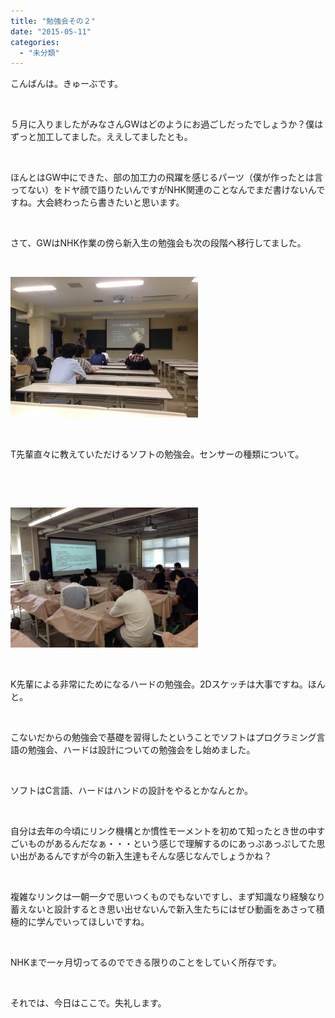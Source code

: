 ```yaml
---
title: "勉強会その２"
date: "2015-05-11"
categories: 
  - "未分類"
---
```


こんばんは。きゅーぶです。

 

５月に入りましたがみなさんGWはどのようにお過ごしだったでしょうか？僕はずっと加工してました。ええしてましたとも。

 

ほんとはGW中にできた、部の加工力の飛躍を感じるパーツ（僕が作ったとは言ってない）をドヤ顔で語りたいんですがNHK関連のことなんでまだ書けないんですね。大会終わったら書きたいと思います。

 

さて、GWはNHK作業の傍ら新入生の勉強会も次の段階へ移行してました。

 

[![ソフト勉強会風景](images/81342c56f7803a5d1c6dffdbe8d94199-300x225.jpg)](http://www.fortefibre.net/blog/wp-content/uploads/2015/05/81342c56f7803a5d1c6dffdbe8d94199.jpg)

 

T先輩直々に教えていただけるソフトの勉強会。センサーの種類について。

 

 

[![ハード勉強会風景](images/56434c3dfed933a0fec7b517ecd6e50f-300x224.jpg)](http://www.fortefibre.net/blog/wp-content/uploads/2015/05/56434c3dfed933a0fec7b517ecd6e50f.jpg)

 

K先輩による非常にためになるハードの勉強会。2Dスケッチは大事ですね。ほんと。

 

こないだからの勉強会で基礎を習得したということでソフトはプログラミング言語の勉強会、ハードは設計についての勉強会をし始めました。

 

ソフトはC言語、ハードはハンドの設計をやるとかなんとか。

 

自分は去年の今頃にリンク機構とか慣性モーメントを初めて知ったとき世の中すごいものがあるんだなぁ・・・という感じで理解するのにあっぷあっぷしてた思い出があるんですが今の新入生達もそんな感じなんでしょうかね？

 

複雑なリンクは一朝一夕で思いつくものでもないですし、まず知識なり経験なり蓄えないと設計するとき思い出せないんで新入生たちにはぜひ動画をあさって積極的に学んでいってほしいですね。

 

NHKまで一ヶ月切ってるのでできる限りのことをしていく所存です。

 

それでは、今日はここで。失礼します。
